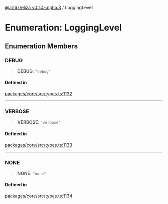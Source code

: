 [@ai16z/eliza v0.1.4-alpha.3](../index.md) / LoggingLevel

# Enumeration: LoggingLevel

## Enumeration Members

### DEBUG

> **DEBUG**: `"debug"`

#### Defined in

[packages/core/src/types.ts:1132](https://github.com/dreaminglucid/Eliza/blob/main/packages/core/src/types.ts#L1132)

***

### VERBOSE

> **VERBOSE**: `"verbose"`

#### Defined in

[packages/core/src/types.ts:1133](https://github.com/dreaminglucid/Eliza/blob/main/packages/core/src/types.ts#L1133)

***

### NONE

> **NONE**: `"none"`

#### Defined in

[packages/core/src/types.ts:1134](https://github.com/dreaminglucid/Eliza/blob/main/packages/core/src/types.ts#L1134)
